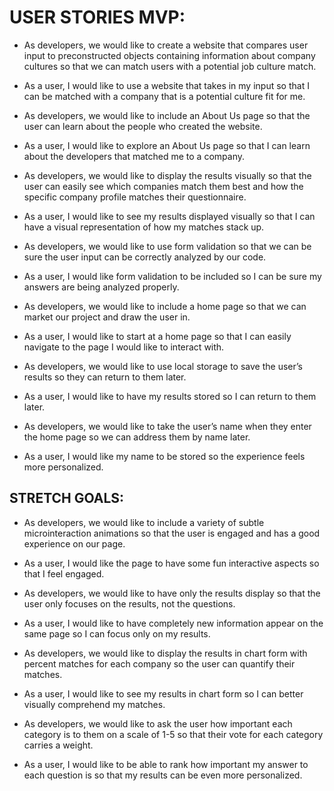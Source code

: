 # USER STORIES MVP:
* As developers, we would like to create a website that compares user input to preconstructed objects containing information about company cultures so that we can match users with a potential job culture match.
* As a user, I would like to use a website that takes in my input so that I can be matched with a company that is a potential culture fit for me.


* As developers, we would like to include an About Us page so that the user can learn about the people who created the website.
* As a user, I would like to explore an About Us page so that I can learn about the developers that matched me to a company.

* As developers, we would like to display the results visually so that the user can easily see which companies match them best and how the specific company profile matches their questionnaire. 
* As a user, I would like  to see my results displayed visually so that I can have a visual representation of how my matches stack up.

* As developers, we would like to use form validation so that we can be sure the user input can be correctly analyzed by our code.
* As a user, I would like form validation to be included so I can be sure my answers are being analyzed properly.

* As developers, we would like to include a home page so that we can market our project and draw the user in.
* As a user, I would like to start at a home page so that I can easily navigate to the page I would like to interact with. 

* As developers, we would like to use local storage to save the user’s results so they can return to them later.
* As a user, I would like to have my results stored so I can return to them later.

* As developers, we would like to take the user’s name when they enter the home page so we can address them by name later.
* As a user, I would like my name to be stored so the experience feels more personalized.

## STRETCH GOALS:

* As developers, we would like to include a variety of subtle microinteraction animations so that the user is engaged and has a good experience on our page.
* As a user, I would like the page to have some fun interactive aspects so that I feel engaged.

* As developers, we would like to have only the results display so that the user only focuses on the results, not the questions.
* As a user, I would like to have completely new information appear on the same page so I can focus only on my results.

* As developers, we would like to display the results in chart form with percent matches for each company so the user can quantify their matches.
* As a user, I would like to see my results in chart form so I can better visually comprehend my  matches.

* As developers, we would like to ask the user how important each category is to them on a scale of 1-5 so that their vote for each category carries a weight.
* As a user, I would like to be able to rank how important my answer to each question is so that my results can be even more personalized.


